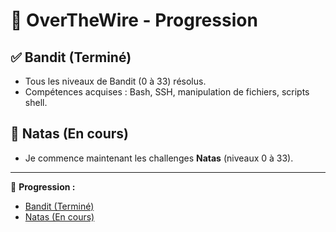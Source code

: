 # 🎯 OverTheWire - Progression

## ✅ Bandit (Terminé)
- Tous les niveaux de Bandit (0 à 33) résolus.
- Compétences acquises : Bash, SSH, manipulation de fichiers, scripts shell.

## 🚀 Natas (En cours)
- Je commence maintenant les challenges **Natas** (niveaux 0 à 33).

---

📌 **Progression :**  
- [Bandit (Terminé)](https://overthewire.org/wargames/bandit/)  
- [Natas (En cours)](https://overthewire.org/wargames/natas/)  